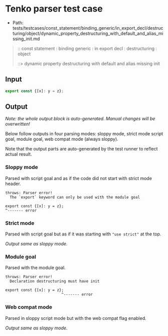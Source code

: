# Tenko parser test case

- Path: tests/testcases/const_statement/binding_generic/in_export_decl/destructuring/object/dynamic_property_destructuring_with_default_and_alias_missing_init.md

> :: const statement : binding generic : in export decl : destructuring : object
>
> ::> dynamic property destructuring with default and alias missing init

## Input

`````js
export const {[x]: y = z};
`````

## Output

_Note: the whole output block is auto-generated. Manual changes will be overwritten!_

Below follow outputs in four parsing modes: sloppy mode, strict mode script goal, module goal, web compat mode (always sloppy).

Note that the output parts are auto-generated by the test runner to reflect actual result.

### Sloppy mode

Parsed with script goal and as if the code did not start with strict mode header.

`````
throws: Parser error!
  The `export` keyword can only be used with the module goal

export const {[x]: y = z};
^------- error
`````

### Strict mode

Parsed with script goal but as if it was starting with `"use strict"` at the top.

_Output same as sloppy mode._

### Module goal

Parsed with the module goal.

`````
throws: Parser error!
  Declaration destructuring must have init

export const {[x]: y = z};
                         ^------- error
`````


### Web compat mode

Parsed in sloppy script mode but with the web compat flag enabled.

_Output same as sloppy mode._
